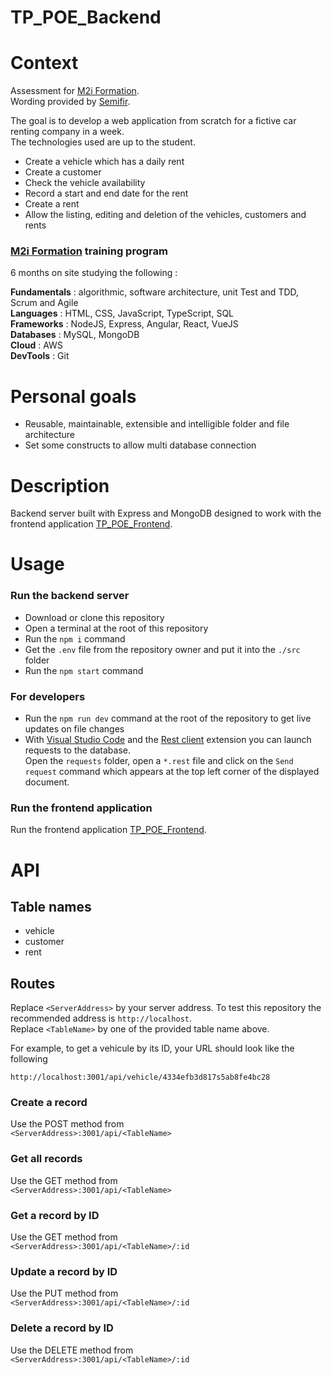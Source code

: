 # TP_POE_Backend

# Context

Assessment for [M2i Formation](https://www.m2iformation.fr/).  
Wording provided by [Semifir](https://fr.linkedin.com/company/semifir).  

The goal is to develop a web application from scratch for a fictive car renting company in a week.  
The technologies used are up to the student.

- Create a vehicle which has a daily rent
- Create a customer
- Check the vehicle availability
- Record a start and end date for the rent
- Create a rent
- Allow the listing, editing and deletion of the vehicles, customers and rents

### [M2i Formation](https://www.m2iformation.fr/) training program

6 months on site studying the following :

**Fundamentals** : algorithmic, software architecture, unit Test and TDD, Scrum and Agile  
**Languages** : HTML, CSS, JavaScript, TypeScript, SQL  
**Frameworks** : NodeJS, Express, Angular, React, VueJS  
**Databases** : MySQL, MongoDB  
**Cloud** : AWS  
**DevTools** : Git

# Personal goals

- Reusable, maintainable, extensible and intelligible folder and file architecture
- Set some constructs to allow multi database connection 

# Description

Backend server built with Express and MongoDB designed to work with the frontend application [TP_POE_Frontend](https://github.com/Alain-RAMBELOSON/TP_POE_Frontend).

# Usage

### Run the backend server

- Download or clone this repository
- Open a terminal at the root of this repository  
- Run the `npm i` command  
- Get the `.env` file from the repository owner and put it into the `./src` folder 
- Run the `npm start` command

### For developers

- Run the `npm run dev` command at the root of the repository to get live updates on file changes
- With [Visual Studio Code](https://code.visualstudio.com/download) and the [Rest client](https://github.com/Huachao/vscode-restclient) extension you can launch requests to the database.  
Open the `requests` folder, open a `*.rest` file and click on the `Send request` command which appears at the top left corner of the displayed document. 

### Run the frontend application

Run the frontend application [TP_POE_Frontend](https://github.com/Alain-RAMBELOSON/TP_POE_Frontend).

# API

## Table names

- vehicle
- customer
- rent

## Routes

Replace `<ServerAddress>` by your server address. To test this repository the recommended address is `http://localhost`.  
Replace `<TableName>` by one of the provided table name above. 

For example, to get a vehicule by its ID, your URL should look like the following
```
http://localhost:3001/api/vehicle/4334efb3d817s5ab8fe4bc28
```

### Create a record  
Use the POST method from  
`<ServerAddress>:3001/api/<TableName>`

### Get all records
Use the GET method from   
`<ServerAddress>:3001/api/<TableName>`

### Get a record by ID
Use the GET method from  
`<ServerAddress>:3001/api/<TableName>/:id`

### Update a record by ID
Use the PUT method from  
`<ServerAddress>:3001/api/<TableName>/:id`

### Delete a record by ID
Use the DELETE method from  
`<ServerAddress>:3001/api/<TableName>/:id`

